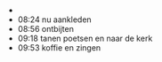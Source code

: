 -
- 08:24 nu aankleden
- 08:56 ontbijten
- 09:18 tanen poetsen en naar de kerk
- 09:53 koffie en zingen